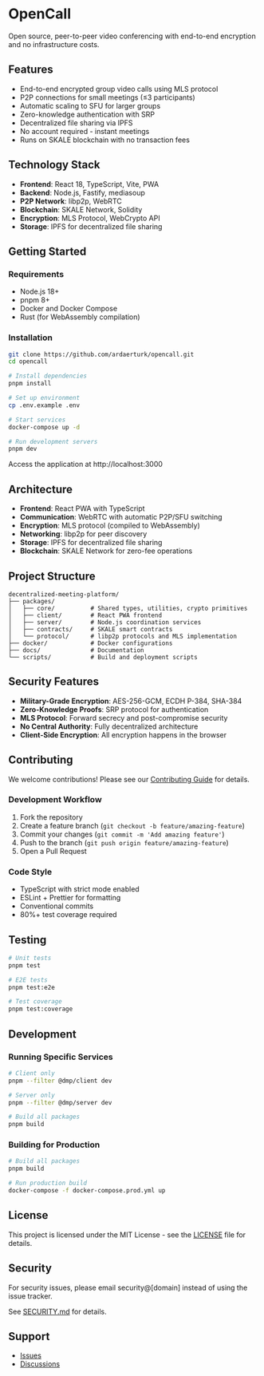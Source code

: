 # OpenCall

Open source, peer-to-peer video conferencing with end-to-end encryption and no infrastructure costs.

## Features

- End-to-end encrypted group video calls using MLS protocol
- P2P connections for small meetings (≤3 participants)
- Automatic scaling to SFU for larger groups
- Zero-knowledge authentication with SRP
- Decentralized file sharing via IPFS
- No account required - instant meetings
- Runs on SKALE blockchain with no transaction fees

## Technology Stack

- **Frontend**: React 18, TypeScript, Vite, PWA
- **Backend**: Node.js, Fastify, mediasoup
- **P2P Network**: libp2p, WebRTC
- **Blockchain**: SKALE Network, Solidity
- **Encryption**: MLS Protocol, WebCrypto API
- **Storage**: IPFS for decentralized file sharing

## Getting Started

### Requirements

- Node.js 18+
- pnpm 8+
- Docker and Docker Compose
- Rust (for WebAssembly compilation)

### Installation

```bash
git clone https://github.com/ardaerturk/opencall.git
cd opencall
```

```bash
# Install dependencies
pnpm install

# Set up environment
cp .env.example .env

# Start services
docker-compose up -d

# Run development servers
pnpm dev
```

Access the application at http://localhost:3000

## Architecture

- **Frontend**: React PWA with TypeScript
- **Communication**: WebRTC with automatic P2P/SFU switching
- **Encryption**: MLS protocol (compiled to WebAssembly)
- **Networking**: libp2p for peer discovery
- **Storage**: IPFS for decentralized file sharing
- **Blockchain**: SKALE Network for zero-fee operations

## Project Structure

```
decentralized-meeting-platform/
├── packages/
│   ├── core/          # Shared types, utilities, crypto primitives
│   ├── client/        # React PWA frontend
│   ├── server/        # Node.js coordination services
│   ├── contracts/     # SKALE smart contracts
│   └── protocol/      # libp2p protocols and MLS implementation
├── docker/            # Docker configurations
├── docs/              # Documentation
└── scripts/           # Build and deployment scripts
```

## Security Features

- **Military-Grade Encryption**: AES-256-GCM, ECDH P-384, SHA-384
- **Zero-Knowledge Proofs**: SRP protocol for authentication
- **MLS Protocol**: Forward secrecy and post-compromise security
- **No Central Authority**: Fully decentralized architecture
- **Client-Side Encryption**: All encryption happens in the browser

## Contributing

We welcome contributions! Please see our [Contributing Guide](CONTRIBUTING.md) for details.

### Development Workflow

1. Fork the repository
2. Create a feature branch (`git checkout -b feature/amazing-feature`)
3. Commit your changes (`git commit -m 'Add amazing feature'`)
4. Push to the branch (`git push origin feature/amazing-feature`)
5. Open a Pull Request

### Code Style

- TypeScript with strict mode enabled
- ESLint + Prettier for formatting
- Conventional commits
- 80%+ test coverage required

## Testing

```bash
# Unit tests
pnpm test

# E2E tests
pnpm test:e2e

# Test coverage
pnpm test:coverage
```

## Development

### Running Specific Services

```bash
# Client only
pnpm --filter @dmp/client dev

# Server only
pnpm --filter @dmp/server dev

# Build all packages
pnpm build
```

### Building for Production

```bash
# Build all packages
pnpm build

# Run production build
docker-compose -f docker-compose.prod.yml up
```

## License

This project is licensed under the MIT License - see the [LICENSE](LICENSE) file for details.

## Security

For security issues, please email security@[domain] instead of using the issue tracker.

See [SECURITY.md](SECURITY.md) for details.

## Support

- [Issues](https://github.com/ardaerturk/opencall/issues)
- [Discussions](https://github.com/ardaerturk/opencall/discussions)